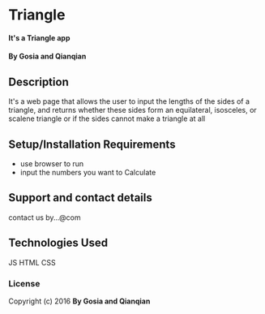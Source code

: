 # Triangle

#### It's a Triangle app

#### By Gosia and Qianqian

## Description
It's a web page that allows the user to input the lengths of the sides of a triangle, and returns whether these sides form an equilateral, isosceles, or scalene triangle or if the sides cannot make a triangle at all


## Setup/Installation Requirements

* use browser to run
* input the numbers you want to Calculate


## Support and contact details

contact us by...@com

## Technologies Used

JS HTML CSS

### License


Copyright (c) 2016 **By Gosia and Qianqian**
